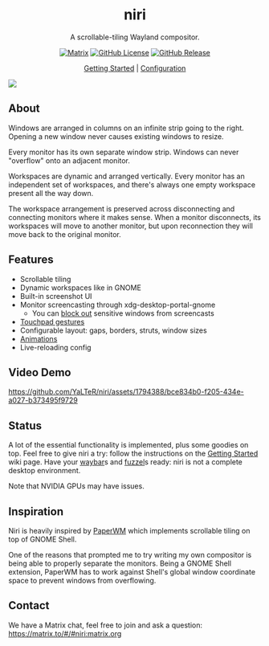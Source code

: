 <h1 align="center">niri</h1>
<p align="center">A scrollable-tiling Wayland compositor.</p>
<p align="center">
    <a href="https://matrix.to/#/#niri:matrix.org"><img alt="Matrix" src="https://img.shields.io/matrix/niri%3Amatrix.org?logo=matrix&label=matrix"></a>
    <a href="https://github.com/YaLTeR/niri/blob/main/LICENSE"><img alt="GitHub License" src="https://img.shields.io/github/license/YaLTeR/niri"></a>
    <a href="https://github.com/YaLTeR/niri/releases"><img alt="GitHub Release" src="https://img.shields.io/github/v/release/YaLTeR/niri?logo=github"></a>
</p>

<p align="center">
    <a href="https://github.com/YaLTeR/niri/wiki/Getting-Started">Getting Started</a> | <a href="https://github.com/YaLTeR/niri/wiki/Configuration:-Overview">Configuration</a>
</p>

![](https://github.com/YaLTeR/niri/assets/1794388/2b246c2c-7cf3-4a11-96eb-ad0c7f2f4ed6)

## About

Windows are arranged in columns on an infinite strip going to the right.
Opening a new window never causes existing windows to resize.

Every monitor has its own separate window strip.
Windows can never "overflow" onto an adjacent monitor.

Workspaces are dynamic and arranged vertically.
Every monitor has an independent set of workspaces, and there's always one empty workspace present all the way down.

The workspace arrangement is preserved across disconnecting and connecting monitors where it makes sense.
When a monitor disconnects, its workspaces will move to another monitor, but upon reconnection they will move back to the original monitor.

## Features

- Scrollable tiling
- Dynamic workspaces like in GNOME
- Built-in screenshot UI
- Monitor screencasting through xdg-desktop-portal-gnome
    - You can [block out](https://github.com/YaLTeR/niri/wiki/Configuration:-Window-Rules#block-out-from) sensitive windows from screencasts
- [Touchpad gestures](https://github.com/YaLTeR/niri/assets/1794388/946a910e-9bec-4cd1-a923-4a9421707515)
- Configurable layout: gaps, borders, struts, window sizes
- [Animations](https://github.com/YaLTeR/niri/assets/1794388/ce178da2-af9e-4c51-876f-8709c241d95e)
- Live-reloading config

## Video Demo

https://github.com/YaLTeR/niri/assets/1794388/bce834b0-f205-434e-a027-b373495f9729

## Status

A lot of the essential functionality is implemented, plus some goodies on top.
Feel free to give niri a try: follow the instructions on the [Getting Started](https://github.com/YaLTeR/niri/wiki/Getting-Started) wiki page.
Have your [waybar]s and [fuzzel]s ready: niri is not a complete desktop environment.

Note that NVIDIA GPUs may have issues.

## Inspiration

Niri is heavily inspired by [PaperWM] which implements scrollable tiling on top of GNOME Shell.

One of the reasons that prompted me to try writing my own compositor is being able to properly separate the monitors.
Being a GNOME Shell extension, PaperWM has to work against Shell's global window coordinate space to prevent windows from overflowing.

## Contact

We have a Matrix chat, feel free to join and ask a question: https://matrix.to/#/#niri:matrix.org

[PaperWM]: https://github.com/paperwm/PaperWM
[waybar]: https://github.com/Alexays/Waybar
[fuzzel]: https://codeberg.org/dnkl/fuzzel


